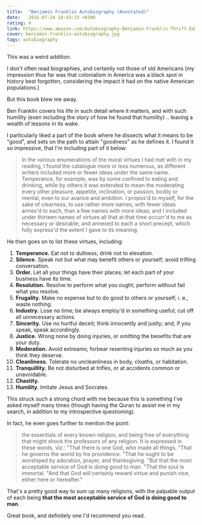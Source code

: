 ```yaml
---
title:  "Benjamin Franklin Autobiography (Annotated)"
date:   2016-07-24 18:43:33 +0300
rating: 4
link: https://www.amazon.com/Autobiography-Benjamin-Franklin-Thrift-Editions/dp/B004UJNXVK/
cover: benjamin-franklin-autobiography.jpg
tags: autobiography
---
```


This was a weird addition.

I don't often read biographies, and certainly not those of old Americans (my impression thus far was that colonialism in America was a black spot in history best forgotten, considering the impact it had on the native American populations.)

But this book blew me away.

Ben Franklin covers his life in such detail where it matters, and with such humility (even including the story of how he found that humility) .. leaving a wealth of lessons in its wake.

I particularly liked a part of the book where he dissects what it means to be "good", and sets on the path to attain "goodness" as he defines it. I found it so impressive, that I'm including part of it below:

> In the various enumerations of the moral virtues I had met with in my reading, I found the catalogue more or less numerous, as different writers included more or fewer ideas under the same name. Temperance, for example, was by some confined to eating and drinking, while by others it was extended to mean the moderating every other pleasure, appetite, inclination, or passion, bodily or mental, even to our avarice and ambition. I propos'd to myself, for the sake of clearness, to use rather more names, with fewer ideas annex'd to each, than a few names with more ideas; and I included under thirteen names of virtues all that at that time occurr'd to me as necessary or desirable, and annexed to each a short precept, which fully express'd the extent I gave to its meaning.

He then goes on to list these virtues, including:

1. **Temperance.** Eat not to dullness; drink not to elevation.
2. **Silence.** Speak not but what may benefit others or yourself; avoid trifling conversation.
3. **Order.** Let all your things have their places; let each part of your business have its time.
4. **Resolution.** Resolve to perform what you ought; perform without fail what you resolve.
5. **Frugality.** Make no expense but to do good to others or yourself; i. e., waste nothing.
6. **Industry.** Lose no time; be always employ'd in something useful; cut off all unnecessary actions.
7. **Sincerity.** Use no hurtful deceit; think innocently and justly; and, if you speak, speak accordingly.
8. **Justice.** Wrong none by doing injuries, or omitting the benefits that are your duty.
9. **Moderation.** Avoid extreams; forbear resenting injuries so much as you think they deserve.
10. **Cleanliness.** Tolerate no uncleanliness in body, cloaths, or habitation.
11. **Tranquillity.** Be not disturbed at trifles, or at accidents common or unavoidable.
12. **Chastity.**
13. **Humility.** Imitate Jesus and Socrates.

This struck such a strong chord with me because this is something I've asked myself many times (though having the Quran to assist me in my search, in addition to my introspective questioning).

In fact, he even goes further to mention the point:

> the essentials of every known religion, and being free of everything that might shock the professors of any religion. It is expressed in these words, viz.: "That there is one God, who made all things. "That he governs the world by his providence. "That he ought to be worshiped by adoration, prayer, and thanksgiving. "But that the most acceptable service of God is doing good to man. "That the soul is immortal. "And that God will certainly reward virtue and punish vice, either here or hereafter."

That's a pretty good way to sum up many religions, with the palpable output of each being **that the most acceptable service of God is doing good to man**.

Great book, and definitely one I'd recommend you read.

